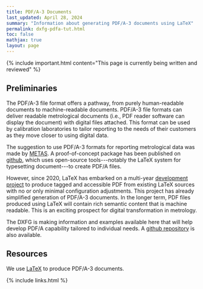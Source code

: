 ```yaml
---
title: PDF/A-3 Documents
last_updated: April 28, 2024
summary: "Information about generating PDF/A-3 documents using LaTeX"
permalink: dxfg-pdfa-tut.html
toc: false
mathjax: true
layout: page
---
```

{% include important.html content="This page is currently being written and reviewed" %}

## Preliminaries
The PDF/A-3 file format offers a pathway, from purely human-readable documents to machine-readable documents. PDF/A-3 file formats can deliver readable metrological documents (i.e., PDF reader software can display the document) with digital files attached. This format can be used by calibration laboratories to tailor reporting to the needs of their customers as they move closer to using digital data. 

The suggestion to use PDF/A-3 formats for reporting metrological data was made by [METAS](https://doi.org/10.1016/j.measen.2021.100282). A proof-of-concept package has been published on [github](https://github.com/metas-ch/metas-ecertificate), which uses open-source tools---notably the LaTeX system for typesetting document---to create PDF/A files. 

However, since 2020, LaTeX has embarked on a multi-year [development project](https://pdfa.org/presentation/tagged-and-accessible-pdf-with-latex/) to produce tagged and accessible PDF from existing LaTeX sources with no or only minimal configuration adjustments.  This project has already simplified generation of PDF/A-3 documents. In the longer term, PDF files produced using LaTeX will contain rich semantic content that is machine readable. This is an exciting prospect for digital transformation in metrology.
 
The DXFG is making information and examples available here that will help develop PDF/A capability tailored to individual needs. A [github repository](https://github.com/apmp-dxfg/pdfa3-documents) is also available. 

## Resources
We use [LaTeX](/latex-res.html) to produce PDF/A-3 documents.

{% include links.html %}
